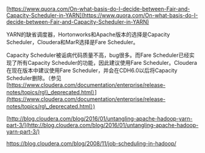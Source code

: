 [https://www.quora.com/On-what-basis-do-I-decide-between-Fair-and-Capacity-Scheduler-in-YARN](https://www.quora.com/On-what-basis-do-I-decide-between-Fair-and-Capacity-Scheduler-in-YARN)

YARN的缺省调度器，Hortonworks和Apache版本的选择是Capacity Scheduler，Cloudera和MarR选择是Fare Scheduler。

Capacity Scheduler被诟病代码质量不高，bug很多。而Fare Scheduler已经实现了所有Capacity Scheduler的功能，因此建议使用Fare Scheduler。Cloudera在现在版本中建议使用Fare Scheduler，并会在CDH6.0以后将Capacity Scheduler删除。（参见[https://www.cloudera.com/documentation/enterprise/release-notes/topics/rg\\_deprecated.html）](https://www.cloudera.com/documentation/enterprise/release-notes/topics/rg\_deprecated.html）)

[http://blog.cloudera.com/blog/2016/01/untangling-apache-hadoop-yarn-part-3/](http://blog.cloudera.com/blog/2016/01/untangling-apache-hadoop-yarn-part-3/)

https://blog.cloudera.com/blog/2008/11/job-scheduling-in-hadoop/







